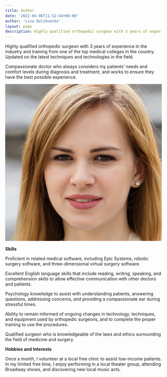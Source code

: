 ```yaml
---
title: Author
date: '2022-04-06T11:52:44+00:00'
author: 'Lina Dolzhnenko'
layout: page
description: Highly qualified orthopedic surgeon with 3 years of experience in the industry and training from one of the top medical colleges in the country. Updated on the latest techniques and technologies in the field.
---
```


Highly qualified orthopedic surgeon with 3 years of experience in the industry and training from one of the top medical colleges in the country. Updated on the latest techniques and technologies in the field.

Compassionate doctor who always considers my patients’ needs and comfort levels during diagnosis and treatment, and works to ensure they have the best possible experience.

![Lina Dolzhnenko](/images/Dolzhnenko_Lina.jpg)

**Skills**

Proficient in related medical software, including Epic Systems, robotic surgery software, and three-dimensional virtual surgery software.

Excellent English language skills that include reading, writing, speaking, and comprehension skills to allow effective communication with other doctors and patients.

Psychology knowledge to assist with understanding patients, answering questions, addressing concerns, and providing a compassionate ear during stressful times.

Ability to remain informed of ongoing changes in technology, techniques, and equipment used by orthopedic surgeons, and to complete the proper training to use the procedures.

Qualified surgeon who is knowledgeable of the laws and ethics surrounding the field of medicine and surgery.

**Hobbies and Interests**

Once a month, I volunteer at a local free clinic to assist low-income patients. In my limited free time, I enjoy performing in a local theater group, attending Broadway shows, and discovering new local music acts.
